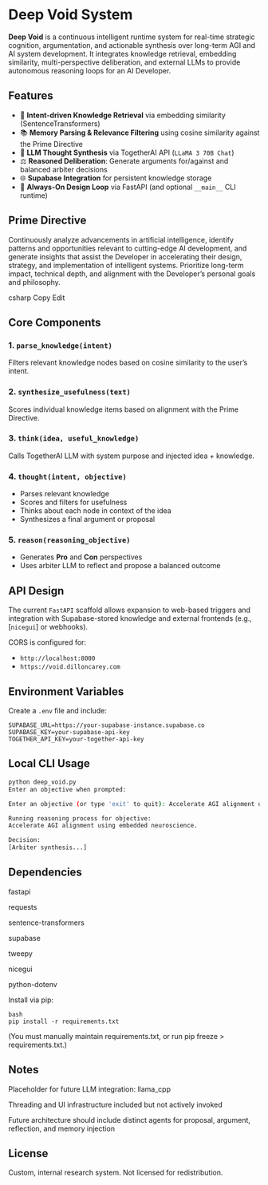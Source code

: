 # Deep Void System

**Deep Void** is a continuous intelligent runtime system for real-time strategic cognition, argumentation, and actionable synthesis over long-term AGI and AI system development. It integrates knowledge retrieval, embedding similarity, multi-perspective deliberation, and external LLMs to provide autonomous reasoning loops for an AI Developer.

## Features

- 🧠 **Intent-driven Knowledge Retrieval** via embedding similarity (SentenceTransformers)
- 📚 **Memory Parsing & Relevance Filtering** using cosine similarity against the Prime Directive
- 🧩 **LLM Thought Synthesis** via TogetherAI API (`LLaMA 3 70B Chat`)
- ⚖️ **Reasoned Deliberation**: Generate arguments for/against and balanced arbiter decisions
- 🌐 **Supabase Integration** for persistent knowledge storage
- 🦾 **Always-On Design Loop** via FastAPI (and optional `__main__` CLI runtime)

## Prime Directive

Continuously analyze advancements in artificial intelligence, identify patterns and opportunities relevant to cutting-edge AI development, and generate insights that assist the Developer in accelerating their design, strategy, and implementation of intelligent systems. Prioritize long-term impact, technical depth, and alignment with the Developer’s personal goals and philosophy.

csharp
Copy
Edit

## Core Components

### 1. `parse_knowledge(intent)`
Filters relevant knowledge nodes based on cosine similarity to the user’s intent.

### 2. `synthesize_usefulness(text)`
Scores individual knowledge items based on alignment with the Prime Directive.

### 3. `think(idea, useful_knowledge)`
Calls TogetherAI LLM with system purpose and injected idea + knowledge.

### 4. `thought(intent, objective)`
- Parses relevant knowledge
- Scores and filters for usefulness
- Thinks about each node in context of the idea
- Synthesizes a final argument or proposal

### 5. `reason(reasoning_objective)`
- Generates **Pro** and **Con** perspectives
- Uses arbiter LLM to reflect and propose a balanced outcome

## API Design

The current `FastAPI` scaffold allows expansion to web-based triggers and integration with Supabase-stored knowledge and external frontends (e.g., [`nicegui`] or webhooks).

CORS is configured for:
- `http://localhost:8000`
- `https://void.dilloncarey.com`

## Environment Variables

Create a `.env` file and include:

```env
SUPABASE_URL=https://your-supabase-instance.supabase.co
SUPABASE_KEY=your-supabase-api-key
TOGETHER_API_KEY=your-together-api-key
```
## Local CLI Usage
```bash
python deep_void.py
Enter an objective when prompted:

Enter an objective (or type 'exit' to quit): Accelerate AGI alignment using embedded neuroscience.

Running reasoning process for objective:
Accelerate AGI alignment using embedded neuroscience.

Decision:
[Arbiter synthesis...]
```

## Dependencies

fastapi

requests

sentence-transformers

supabase

tweepy

nicegui

python-dotenv

Install via pip:

```
bash
pip install -r requirements.txt
```
(You must manually maintain requirements.txt, or run pip freeze > requirements.txt.)

## Notes
Placeholder for future LLM integration: llama_cpp

Threading and UI infrastructure included but not actively invoked

Future architecture should include distinct agents for proposal, argument, reflection, and memory injection

## License

Custom, internal research system. Not licensed for redistribution.
